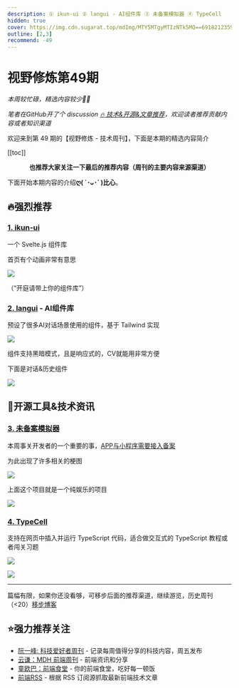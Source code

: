 ```yaml
---
description: ① ikun-ui ② langui - AI组件库 ③ 未备案模拟器 ④ TypeCell
hidden: true
cover: https://img.cdn.sugarat.top/mdImg/MTY5MTgyMTIzNTk5MQ==691821235991
outline: [2,3]
recommend: -49
---
```


# 视野修炼第49期
*本周较忙碌，精选内容较少🙏🏻*

*笔者在GitHub开了个 discussion [🔥 技术&开源&文章推荐](https://github.com/ATQQ/sugar-blog/discussions/123)，欢迎读者推荐贡献内容或者知识渠道*

欢迎来到第 49 期的【视野修炼 - 技术周刊】，下面是本期的精选内容简介

[[toc]]

<center>

**​也推荐大家关注一下最后的推荐内容（周刊的主要内容来源渠道）**
</center>

下面开始本期内容的介绍**ღ( ´･ᴗ･` )比心**。
## 🔥强烈推荐
### [1. ikun-ui](https://ikun-ui.netlify.app/)
一个 Svelte.js 组件库

首页有个动画非常有意思

![](https://img.cdn.sugarat.top/mdImg/MTY5MTgyMDQ0MjMxMw==691820442313)

（“开庭请带上你的组件库”）

### [2. langui](https://www.langui.dev/components) - AI组件库

预设了很多AI对话场景使用的组件，基于 Tailwind 实现

![](https://img.cdn.sugarat.top/mdImg/MTY5MTgyMDYxMjA5MA==691820612090)

组件支持黑暗模式，且是响应式的，CV就能用非常方便

下面是对话&历史组件

![](https://img.cdn.sugarat.top/mdImg/MTY5MTgyMDk2MzIxOA==691820963218)

## 🔧开源工具&技术资讯

### [3. 未备案模拟器](https://github.com/justjavac/no-you-must-beian)

本周事关开发者的一个重要的事，[APP与小程序需要接入备案](https://mp.weixin.qq.com/s?__biz=MzIzNjE2NTI3NQ%3D%3D&mid=2247487430&idx=1&sn=e1fc3437f83b062ebd6f2e46e61c36ae&chksm=e8dd4e32dfaac724ba2e1d53b27f68615cdc5da2ee4b470cb1101d11634617ee37857dd55436&scene=21#wechat_redirect)

为此出现了许多相关的梗图

![](https://img.cdn.sugarat.top/mdImg/MTY5MTgyMTIzNTk5MQ==691821235991)

上面这个项目就是一个纯娱乐的项目

![](https://img.cdn.sugarat.top/mdImg/MTY5MTgyMTM2NjA5NA==691821366094)

### [4. TypeCell](https://www.typecell.org/)

支持在网页中插入并运行 TypeScript 代码，适合做交互式的 TypeScript 教程或者闯关习题

![](https://img.cdn.sugarat.top/mdImg/MTY5MTgyMTU5NzIwNw==691821597207)

![](https://img.cdn.sugarat.top/mdImg/MTY5MTgyMTYxMDgzNw==691821610837)

---

篇幅有限，如果你还没看够，可移步后面的推荐渠道，继续游览，历史周刊（<20）[移步博客](https://sugarat.top/weekly/index.html)

## ⭐️强力推荐关注
* [阮一峰: 科技爱好者周刊](https://www.ruanyifeng.com/blog/archives.html) - 记录每周值得分享的科技内容，周五发布
* [云谦：MDH 前端周刊](https://www.yuque.com/chencheng/mdh-weekly) - 前端资讯和分享
* [童欧巴：前端食堂](https://github.com/Geekhyt/weekly) - 你的前端食堂，吃好每一顿饭
* [前端RSS](https://fed.chanceyu.com/) - 根据 RSS 订阅源抓取最新前端技术文章
